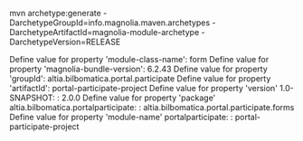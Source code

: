 mvn archetype:generate -DarchetypeGroupId=info.magnolia.maven.archetypes -DarchetypeArtifactId=magnolia-module-archetype -DarchetypeVersion=RELEASE

Define value for property 'module-class-name': form
Define value for property 'magnolia-bundle-version': 6.2.43
Define value for property 'groupId': altia.bilbomatica.portal.participate
Define value for property 'artifactId': portal-participate-project
Define value for property 'version' 1.0-SNAPSHOT: : 2.0.0
Define value for property 'package' altia.bilbomatica.portalparticipate: : altia.bilbomatica.portal.participate.forms
Define value for property 'module-name' portalparticipate: : portal-participate-project